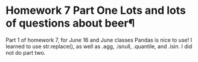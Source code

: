 # Homework 7 Part One Lots and lots of questions about beer¶
Part 1 of homework 7, for June 16 and June classes
Pandas is nice to use! I learned to use str.replace(), as well as .agg, .isnull, .quantile, and .isin. I did not do part two. 